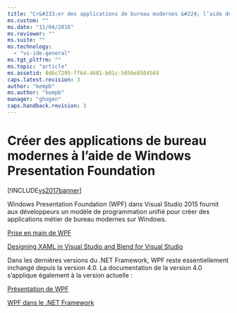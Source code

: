 ```yaml
---
title: "Cr&#233;er des applications de bureau modernes &#224; l’aide de Windows Presentation Foundation | Microsoft Docs"
ms.custom: ""
ms.date: "11/04/2016"
ms.reviewer: ""
ms.suite: ""
ms.technology: 
  - "vs-ide-general"
ms.tgt_pltfrm: ""
ms.topic: "article"
ms.assetid: 8d6c7295-ff64-4681-b01c-5056e8504569
caps.latest.revision: 3
author: "kempb"
ms.author: "kempb"
manager: "ghogen"
caps.handback.revision: 3
---
```

# Cr&#233;er des applications de bureau modernes &#224; l’aide de Windows Presentation Foundation
[!INCLUDE[vs2017banner](../code-quality/includes/vs2017banner.md)]

Windows Presentation Foundation \(WPF\) dans Visual Studio 2015 fournit aux développeurs un modèle de programmation unifié pour créer des applications métier de bureau modernes sur Windows.  
  
 [Prise en main de WPF](../designers/getting-started-with-wpf.md)  
  
 [Designing XAML in Visual Studio and Blend for Visual Studio](../designers/designing-xaml-in-visual-studio.md)  
  
 Dans les dernières versions du .NET Framework, WPF reste essentiellement inchangé depuis la version 4.0. La documentation de la version 4.0 s’applique également à la version actuelle :  
  
 [Présentation de WPF](https://msdn.microsoft.com/en-us/library/aa970268\(v=vs.100\).aspx)  
  
 [WPF dans le .NET Framework](https://msdn.microsoft.com/en-us/library/ms754130\(v=vs.100\).aspx)